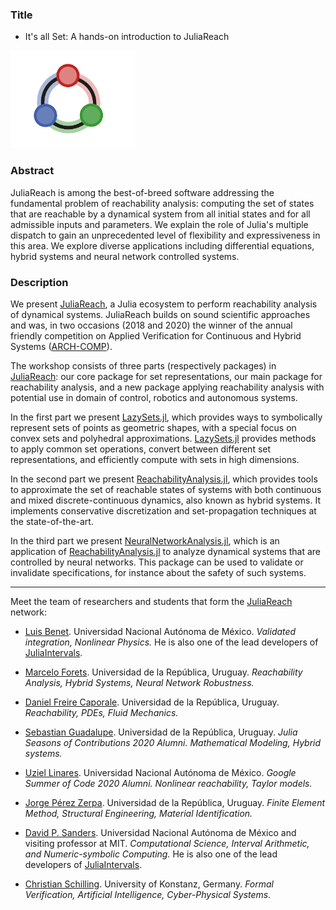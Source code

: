 ### Title

- It's all Set: A hands-on introduction to JuliaReach

<img src="https://github.com/JuliaReach/JuliaCon-2021-Workshop-Its-All-Set/blob/main/logo.png?raw=true" alt="" width="200">


### Abstract

JuliaReach is among the best-of-breed software addressing the fundamental problem of reachability analysis: computing the set of states that are reachable by a dynamical system from all initial states and for all admissible inputs and parameters. We explain the role of Julia's multiple dispatch to gain an unprecedented level of flexibility and expressiveness in this area. We explore diverse applications including differential equations, hybrid systems and neural network controlled systems.

### Description

We present [JuliaReach](https://github.com/JuliaReach), a Julia ecosystem to perform reachability analysis of dynamical systems. JuliaReach builds on sound scientific approaches and was, in two occasions (2018 and 2020) the winner of the annual friendly competition on Applied Verification for Continuous and Hybrid Systems ([ARCH-COMP](https://cps-vo.org/group/ARCH)).

The workshop consists of three parts (respectively packages) in [JuliaReach](https://github.com/JuliaReach): our core package for set representations, our main package for reachability analysis, and a new package applying reachability analysis with potential use in domain of control, robotics and autonomous systems.

In the first part we present [LazySets.jl](https://github.com/JuliaReach/LazySets.jl), which provides ways to symbolically represent sets of points as geometric shapes, with a special focus on convex sets and polyhedral approximations. [LazySets.jl](https://github.com/JuliaReach/LazySets.jl) provides methods to apply common set operations, convert between different set representations, and efficiently compute with sets in high dimensions.

In the second part we present [ReachabilityAnalysis.jl](https://github.com/JuliaReach/ReachabilityAnalysis.jl), which provides tools to approximate the set of reachable states of systems with both continuous and mixed discrete-continuous dynamics, also known as hybrid systems. It implements conservative discretization and set-propagation techniques at the state-of-the-art.

In the third part we present [NeuralNetworkAnalysis.jl](https://github.com/JuliaReach/NeuralNetworkAnalysis.jl), which is an application of [ReachabilityAnalysis.jl](https://github.com/JuliaReach/ReachabilityAnalysis.jl) to analyze dynamical systems that are controlled by neural networks. This package can be used to validate or invalidate specifications, for instance about the safety of such systems.

---

Meet the team of researchers and students that form the [JuliaReach](https://juliareach.com) network:

- [Luis Benet](https://github.com/lbenet). Universidad Nacional Autónoma de México. *Validated integration, Nonlinear Physics.* He is also one of the lead developers of [JuliaIntervals](https://github.com/JuliaIntervals).

- [Marcelo Forets](https://github.com/mforets). Universidad de la República, Uruguay. *Reachability Analysis, Hybrid Systems, Neural Network Robustness.*

- [Daniel Freire Caporale](https://github.com/dfcaporale). Universidad de la República, Uruguay. *Reachability, PDEs, Fluid Mechanics.*

- [Sebastian Guadalupe](https://github.com/sebastianguadalupe). Universidad de la República, Uruguay. *Julia Seasons of Contributions 2020 Alumni. Mathematical Modeling, Hybrid systems.*

- [Uziel Linares](https://github.com/uziellinares). Universidad Nacional Autónoma de México. *Google Summer of Code 2020 Alumni. Nonlinear reachability, Taylor models.*

- [Jorge Pérez Zerpa](https://github.com/jorgepz). Universidad de la República, Uruguay. *Finite Element Method, Structural Engineering, Material Identification.*

- [David P. Sanders](https://github.com/dpsanders). Universidad Nacional Autónoma de México and visiting professor at MIT. *Computational Science, Interval Arithmetic, and Numeric-symbolic Computing.* He is also one of the lead developers of [JuliaIntervals](https://github.com/JuliaIntervals).

- [Christian Schilling](https://github.com/schillic). University of Konstanz, Germany. *Formal Verification, Artificial Intelligence, Cyber-Physical Systems.*
